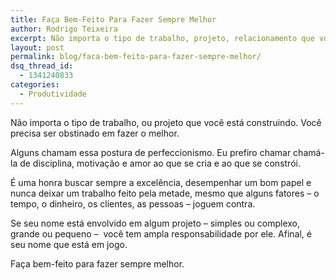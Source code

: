 ```yaml
---
title: Faça Bem-Feito Para Fazer Sempre Melhor
author: Rodrigo Teixeira
excerpt: Não importa o tipo de trabalho, projeto, relacionamento que você está construindo. Você precisa ser obstinado em fazer o melhor.
layout: post
permalink: blog/faca-bem-feito-para-fazer-sempre-melhor/
dsq_thread_id:
  - 1341240833
categories:
  - Produtividade
---
```

Não importa o tipo de trabalho, ou projeto que você está construindo. Você precisa ser obstinado em fazer o melhor.

Alguns chamam essa postura de perfeccionismo. Eu prefiro chamar chamá-la de disciplina, motivação e amor ao que se cria e ao que se constrói.

É uma honra buscar sempre a excelência, desempenhar um bom papel e nunca deixar um trabalho feito pela metade, mesmo que alguns fatores &#8211; o tempo, o dinheiro, os clientes, as pessoas &#8211; joguem contra.

Se seu nome está envolvido em algum projeto &#8211; simples ou complexo, grande ou pequeno &#8211;  você tem ampla responsabilidade por ele. Afinal, é seu nome que está em jogo.

Faça bem-feito para fazer sempre melhor.